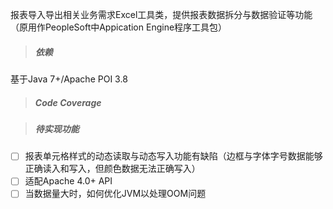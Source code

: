 报表导入导出相关业务需求Excel工具类，提供报表数据拆分与数据验证等功能（原用作PeopleSoft中Appication Engine程序工具包）

> ##### 依赖

基于Java 7+/Apache POI 3.8

> ##### Code Coverage


> ##### 待实现功能

- [ ] 报表单元格样式的动态读取与动态写入功能有缺陷（边框与字体字号数据能够正确读入和写入，但颜色数据无法正确写入）
- [ ] 适配Apache 4.0+ API
- [ ] 当数据量大时，如何优化JVM以处理OOM问题
